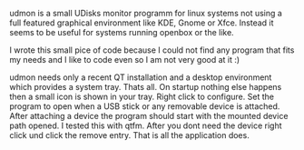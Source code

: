 udmon is a small UDisks monitor programm for linux systems not using a full
featured graphical environment like KDE, Gnome or Xfce. Instead it seems to be useful for systems
running openbox or the like.

I wrote this small pice of code because I could not find any program that fits my needs and I like
to code even so I am not very good at it :)

udmon needs only a recent QT installation and a desktop environment which provides a system tray. Thats all.
On startup nothing else happens then a small icon is shown in your tray. Right click to configure. Set the program
to open when a USB stick or any removable device is attached. After attaching a device the program should start
with the mounted device path opened. I tested this with qtfm. After you dont need the device right click und
click the remove entry. That is all the application does.